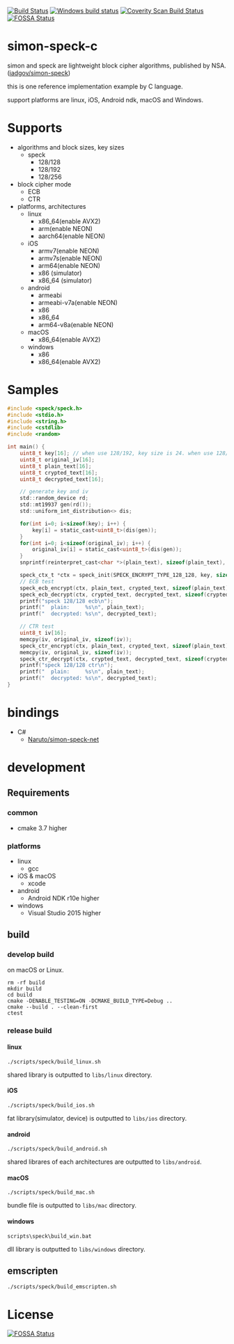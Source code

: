 [![Build Status](https://travis-ci.org/Naruto/simon-speck-c.svg?branch=develop)](https://travis-ci.org/Naruto/simon-speck-c?branch=develop)
[![Windows build status](https://ci.appveyor.com/api/projects/status/niji0dd7q1euolvk?svg=true)](https://ci.appveyor.com/project/Naruto/simon-speck)
[![Coverity Scan Build Status](https://scan.coverity.com/projects/10443/badge.svg)](https://scan.coverity.com/projects/10443)
[![FOSSA Status](https://app.fossa.io/api/projects/git%2Bhttps%3A%2F%2Fgithub.com%2FNaruto%2Fsimon-speck-c.svg?type=shield)](https://app.fossa.io/projects/git%2Bhttps%3A%2F%2Fgithub.com%2FNaruto%2Fsimon-speck-c?ref=badge_shield)

# simon-speck-c
simon and speck are lightweight block cipher algorithms, published by NSA.([iadgov/simon-speck](https://github.com/iadgov/simon-speck))

this is one reference implementation example by C language.

support platforms are linux, iOS, Android ndk, macOS and Windows.

# Supports

- algorithms and block sizes, key sizes
    - speck
        - 128/128
        - 128/192
        - 128/256
- block cipher mode
    - ECB
    - CTR
- platforms, architectures
    - linux
        - x86_64(enable AVX2)
        - arm(enable NEON)
        - aarch64(enable NEON)
    - iOS
        - armv7(enable NEON)
        - armv7s(enable NEON)
        - arm64(enable NEON)
        - x86 (simulator)
        - x86_64 (simulator)
    - android
        - armeabi
        - armeabi-v7a(enable NEON)
        - x86
        - x86_64
        - arm64-v8a(enable NEON)
    - macOS
        - x86_64(enable AVX2)
    - windows
        - x86
        - x86_64(enable AVX2)

# Samples

```C
#include <speck/speck.h>
#include <stdio.h>
#include <string.h>
#include <cstdlib>
#include <random>

int main() {
    uint8_t key[16]; // when use 128/192, key size is 24. when use 128/256, key size is 32.
    uint8_t original_iv[16];
    uint8_t plain_text[16];
    uint8_t crypted_text[16];
    uint8_t decrypted_text[16];

    // generate key and iv
    std::random_device rd;
    std::mt19937 gen(rd());
    std::uniform_int_distribution<> dis;

    for(int i=0; i<sizeof(key); i++) {
        key[i] = static_cast<uint8_t>(dis(gen));
    }
    for(int i=0; i<sizeof(original_iv); i++) {
        original_iv[i] = static_cast<uint8_t>(dis(gen));
    }
    snprintf(reinterpret_cast<char *>(plain_text), sizeof(plain_text), "hello world!!!!");

    speck_ctx_t *ctx = speck_init(SPECK_ENCRYPT_TYPE_128_128, key, sizeof(key));
    // ECB test
    speck_ecb_encrypt(ctx, plain_text, crypted_text, sizeof(plain_text));
    speck_ecb_decrypt(ctx, crypted_text, decrypted_text, sizeof(crypted_text));
    printf("speck 128/128 ecb\n");
    printf("  plain:     %s\n", plain_text);
    printf("  decrypted: %s\n", decrypted_text);

    // CTR test
    uint8_t iv[16];
    memcpy(iv, original_iv, sizeof(iv));
    speck_ctr_encrypt(ctx, plain_text, crypted_text, sizeof(plain_text), iv, sizeof(iv));
    memcpy(iv, original_iv, sizeof(iv));
    speck_ctr_decrypt(ctx, crypted_text, decrypted_text, sizeof(crypted_text), iv, sizeof(iv));
    printf("speck 128/128 ctr\n");
    printf("  plain:     %s\n", plain_text);
    printf("  decrypted: %s\n", decrypted_text);
}
```


# bindings

- C#
    - [Naruto/simon-speck-net](https://github.com/Naruto/simon-speck-net)

# development
## Requirements
### common

- cmake 3.7 higher

### platforms

- linux
    - gcc
- iOS & macOS
    - xcode
- android
    - Android NDK r10e higher
- windows
    - Visual Studio 2015 higher

## build
### develop build

on macOS or Linux.

```
rm -rf build
mkdir build
cd build
cmake -DENABLE_TESTING=ON -DCMAKE_BUILD_TYPE=Debug ..
cmake --build . --clean-first
ctest
```

### release build
#### linux

```
./scripts/speck/build_linux.sh
```

shared library is outputted to `libs/linux` directory.

#### iOS

```
./scripts/speck/build_ios.sh
```

fat library(simulator, device) is outputted to `libs/ios` directory.

#### android

```
./scripts/speck/build_android.sh
```

shared librares of each architectures are outputted to `libs/android`.

#### macOS

```
./scripts/speck/build_mac.sh
```

bundle file is outputted to `libs/mac` directory.

#### windows

```
scripts\speck\build_win.bat
```

dll library is outputted to `libs/windows` directory.

## emscripten

```
./scripts/speck/build_emscripten.sh
```

# License
[![FOSSA Status](https://app.fossa.io/api/projects/git%2Bhttps%3A%2F%2Fgithub.com%2FNaruto%2Fsimon-speck-c.svg?type=large)](https://app.fossa.io/projects/git%2Bhttps%3A%2F%2Fgithub.com%2FNaruto%2Fsimon-speck-c?ref=badge_large)
